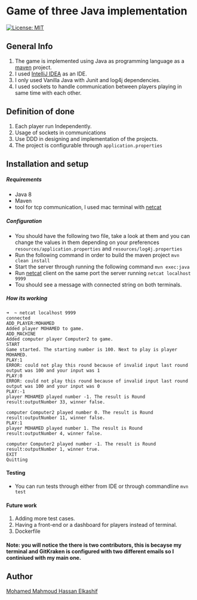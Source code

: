 # Game of three Java implementation

[![License: MIT](https://img.shields.io/badge/License-MIT-blue.svg)](https://opensource.org/licenses/MIT)


## General Info
1. The game is implemented using Java as programming language as a [maven](https://maven.apache.org/) project.
2. I used [IntelliJ IDEA](https://www.jetbrains.com/idea/) as an IDE.
3. I only used Vanilla Java with Junit and log4j dependencies.
4. I used sockets to handle communication between players playing in same time with each other.

## Definition of done

1. Each player run Independently.
2. Usage of sockets in communications
3. Use DDD in designing and implementation of the projects.
4. The project is configurable through `application.properties`

## Installation and setup

##### Requirements

- Java 8 
- Maven
- tool for tcp communication, I used mac terminal with [netcat](https://nmap.org/ncat/)

##### Configuration

- You should have the following two file, take a look at them and you can change the values in them depending on your preferences
`resources/application.properties` and `resources/log4j.properties`
- Run the following command in order to build the maven project `mvn clean install` 
- Start the server through running the following command `mvn exec:java`
- Run [netcat](https://nmap.org/ncat/) client on the same port the server running `netcat localhost 9999`
- Tou should see a message with connected string on both terminals.

##### How its working

```
➜  ~ netcat localhost 9999
connected
ADD_PLAYER:MOHAMED
Added player MOHAMED to game.
ADD_MACHINE
Added computer player Computer2 to game.
START
Game started. The starting number is 100. Next to play is player MOHAMED.
PLAY:1
ERROR: could not play this round because of invalid input last round output was 100 and your input was 1
PLAY:0
ERROR: could not play this round because of invalid input last round output was 100 and your input was 0
PLAY:-1
player MOHAMED played number -1. The result is Round result:outputNumber 33, winner false.

computer Computer2 played number 0. The result is Round result:outputNumber 11, winner false.
PLAY:1
player MOHAMED played number 1. The result is Round result:outputNumber 4, winner false.

computer Computer2 played number -1. The result is Round result:outputNumber 1, winner true.
EXIT
Quitting
```

#### Testing
- You can run tests through either from IDE or through commandline `mvn test`

#### Future work

1. Adding more test cases.
2. Having a front-end or a dashboard for players instead of terminal.
3. Dockerfile 

#### Note: you will notice the there is two contributors, this is becayse my terminal and GitKraken is configured with two different emails so I continiued with my main one.

## Author
[Mohamed Mahmoud Hassan Elkashif](mailto:muhammedmahmmoudd@gmail.com
)
